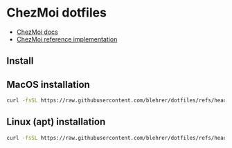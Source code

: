 # ChezMoi dotfiles

- [ChezMoi docs](https://www.chezmoi.io/reference/)
- [ChezMoi reference implementation](https://github.com/twpayne/dofiles)

## Install

## MacOS installation

```sh
curl -fsSL https://raw.githubusercontent.com/blehrer/dotfiles/refs/heads/main/setup/macos.sh | sh
```

## Linux (apt) installation

```sh
curl -fsSL https://raw.githubusercontent.com/blehrer/dotfiles/refs/heads/main/setup/apt.sh | sh
```
